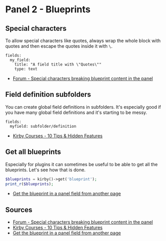# Panel 2 - Blueprints

## Special characters

To allow special characters like quotes, always wrap the whole block with quotes and then escape the quotes inside it with `\`.

```text
fields:
  my_field:
    title: "A field title with \"Quotes\""
    type: text
```

- [Forum - Special characters breaking blueprint content in the panel](https://forum.getkirby.com/t/special-characters-breaking-blueprint-content-in-the-panel/3748/3)

## Field definition subfolders

You can create global field definitions in subfolders. It's especially good if you have many global field definitions and it's starting to be messy.

```text
fields:
  myfield: subfolder/definition
```

- [Kirby Courses - 10 Tips & Hidden Features](https://www.youtube.com/watch?v=YjbbcKWOLs8)

## Get all blueprints

Especially for plugins it can sometimes be useful to be able to get all the blueprints. Let's see how that is done.

```php
$blueprints = kirby()->get('blueprint');
print_r($blueprints);
```

- [Get the blueprint in a panel field from another page](https://forum.getkirby.com/t/get-the-blueprint-in-the-a-panel-field-from-another-page/4877/5)

## Sources

- [Forum - Special characters breaking blueprint content in the panel](https://forum.getkirby.com/t/special-characters-breaking-blueprint-content-in-the-panel/3748/3)
- [Kirby Courses - 10 Tips & Hidden Features](https://www.youtube.com/watch?v=YjbbcKWOLs8)
- [Get the blueprint in a panel field from another page](https://forum.getkirby.com/t/get-the-blueprint-in-the-a-panel-field-from-another-page/4877/5)